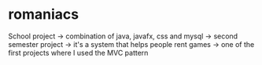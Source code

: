 # romaniacs
School project
  -> combination of java, javafx, css and mysql
  -> second semester project
  -> it's a system that helps people rent games
  -> one of the first projects where I used the MVC pattern
